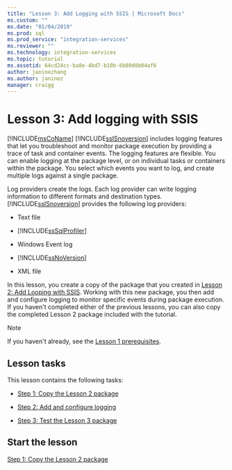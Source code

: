 ```yaml
---
title: "Lesson 3: Add Logging with SSIS | Microsoft Docs"
ms.custom: ""
ms.date: "01/04/2019"
ms.prod: sql
ms.prod_service: "integration-services"
ms.reviewer: ""
ms.technology: integration-services
ms.topic: tutorial
ms.assetid: 64cd24cc-ba8e-4bd7-b10b-6b80d8b04af6
author: janinezhang
ms.author: janinez
manager: craigg
---
```

# Lesson 3: Add logging with SSIS

[!INCLUDE[msCoName](../includes/msconame-md.md)] [!INCLUDE[ssISnoversion](../includes/ssisnoversion-md.md)] includes logging features that let you troubleshoot and monitor package execution by providing a trace of task and container events. The logging features are flexible. You can enable logging at the package level, or on individual tasks or containers within the package. You select which events you want to log, and create multiple logs against a single package.  
  
Log providers create the logs. Each log provider can write logging information to different formats and destination types. [!INCLUDE[ssISnoversion](../includes/ssisnoversion-md.md)] provides the following log providers:  
  
-   Text file  
  
-   [!INCLUDE[ssSqlProfiler](../includes/sssqlprofiler-md.md)]  
  
-   Windows Event log  
  
-   [!INCLUDE[ssNoVersion](../includes/ssnoversion-md.md)]  
  
-   XML file  
  
In this lesson, you create a copy of the package that you created in [Lesson 2: Add Looping with SSIS](../integration-services/lesson-2-adding-looping-with-ssis.md). Working with this new package, you then add and configure logging to monitor specific events during package execution. If you haven't completed either of the previous lessons, you can also copy the completed Lesson 2 package included with the tutorial.  

> [!NOTE]
> If you haven't already, see the [Lesson 1 prerequisites](../integration-services/lesson-1-create-a-project-and-basic-package-with-ssis.md#prerequisites).

## Lesson tasks  
This lesson contains the following tasks:  
  
-   [Step 1: Copy the Lesson 2 package](../integration-services/lesson-3-1-copying-the-lesson-2-package.md)  
  
-   [Step 2: Add and configure logging](../integration-services/lesson-3-2-adding-and-configuring-logging.md)  
  
-   [Step 3: Test the Lesson 3 package](../integration-services/lesson-3-3-testing-the-lesson-3-tutorial-package.md)  
  
## Start the lesson  
[Step 1: Copy the Lesson 2 package](../integration-services/lesson-3-1-copying-the-lesson-2-package.md)  
  
